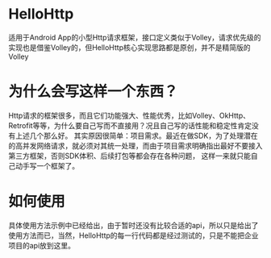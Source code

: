 # HelloHttp
适用于Android App的小型Http请求框架，接口定义类似于Volley，请求优先级的实现也是借鉴Volley的，但HelloHttp核心实现思路都是原创，并不是精简版的Volley

# 为什么会写这样一个东西？
Http请求的框架很多，而且它们功能强大、性能优秀，比如Volley、OkHttp、Retrofit等等，为什么要自己写而不直接用？况且自己写的话性能和稳定性肯定没有上述几个那么好。
其实原因很简单：项目需求。最近在做SDK，为了处理潜在的高并发网络请求，就必须对其统一处理，而由于项目需求明确指出最好不要接入第三方框架，否则SDK体积、后续打包等都会存在各种问题，
这样一来就只能自己动手写一个框架了。

# 如何使用
具体使用方法示例中已经给出，由于暂时还没有比较合适的api，所以只是给出了使用方法而已，当然，HelloHttp的每一行代码都是经过测试的，只是不能把企业项目的api放到这里。